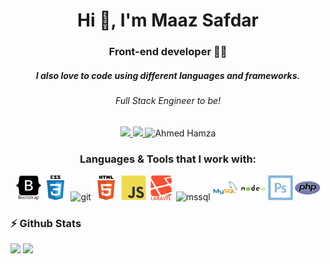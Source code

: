 <h1 align="center">Hi 👋, I'm Maaz Safdar</h1>
<h3 align="center">Front-end developer 👨‍💻</h3>
<h5 align="center">I also love to code using different languages and frameworks.</h5>
<h6 align="center">Full Stack Engineer to be!</h6>

<p align="center">
    <a href="https://www.linkedin.com/in/ahmedhamzaarif/" target="_blank">
        <img src="https://img.shields.io/badge/LINKEDIN-12100E?logo=linkedin&color=blue&logoColor=white" />
    </a>
    <a href="http://ahmedhamzaarif.netlify.app/" target="_blank">
        <img src="https://img.shields.io/badge/WEBSITE-12100E?logo=html5&color=dd910b&logoColor=white" />
    </a>
    <a>
        <img src="https://komarev.com/ghpvc/?username=ahmedhamzaarif&label=Profile%20views&color=0e75b6&style=flat" alt="Ahmed Hamza" /> 
    </a>
</p>

<h3 align="center">Languages & Tools that I work with:</h3>
<p align="center">
    <span><img src="https://raw.githubusercontent.com/devicons/devicon/master/icons/bootstrap/bootstrap-plain-wordmark.svg" alt="bootstrap" width="40" height="40"/></span>
    <span><img src="https://raw.githubusercontent.com/devicons/devicon/master/icons/css3/css3-original-wordmark.svg" alt="css3" width="40" height="40"/></span>
    <span><img src="https://www.vectorlogo.zone/logos/git-scm/git-scm-icon.svg" alt="git" width="40" height="40"/></span>
    <span><img src="https://raw.githubusercontent.com/devicons/devicon/master/icons/html5/html5-original-wordmark.svg" alt="html5" width="40" height="40"/></span>
    <span><img src="https://raw.githubusercontent.com/devicons/devicon/master/icons/javascript/javascript-original.svg" alt="javascript" width="40" height="40"/></span>
    <span><img src="https://raw.githubusercontent.com/devicons/devicon/master/icons/laravel/laravel-plain-wordmark.svg" alt="laravel" width="40" height="40"/></span>
    <span><img src="https://www.svgrepo.com/show/303229/microsoft-sql-server-logo.svg" alt="mssql" width="40" height="40"/></span>
    <span><img src="https://raw.githubusercontent.com/devicons/devicon/master/icons/mysql/mysql-original-wordmark.svg" alt="mysql" width="40" height="40"/></span>
    <span><img src="https://raw.githubusercontent.com/devicons/devicon/master/icons/nodejs/nodejs-original-wordmark.svg" alt="nodejs" width="40" height="40"/></span>
    <span><img src="https://raw.githubusercontent.com/devicons/devicon/master/icons/photoshop/photoshop-line.svg" alt="photoshop" width="40" height="40"/></span>
    <span><img src="https://raw.githubusercontent.com/devicons/devicon/master/icons/php/php-original.svg" alt="php" width="40" height="40"/></span>
</p>

### ⚡️ Github Stats
<p>
  <img width="400px" src="https://github-readme-stats.vercel.app/api?username=ahmedhamzaarif&show_icons=true&theme=nightowl&hide_border=true&bg_color=1F222E" />
  <img width="400px" src="https://github-readme-streak-stats.herokuapp.com?user=ahmedhamzaarif&theme=nightowl&hide_border=true&fire=C77800&ring=DD910B&background=1F222E" />
</p>
